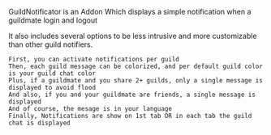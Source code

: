 GuildNotificator is an Addon Which displays a simple notification when a guildmate login and logout

It also includes several options to be less intrusive and more customizable than other guild notifiers.

    First, you can activate notifications per guild
    Then, each guild message can be colorized, and per default guild color is your guild chat color
    Plus, if a guildmate and you share 2+ guilds, only a single message is displayed to avoid flood
    And also, if you and your guildmate are friends, a single message is displayed
    And of course, the mesage is in your language
    Finally, Notifications are show on 1st tab OR in each tab the guild chat is displayed